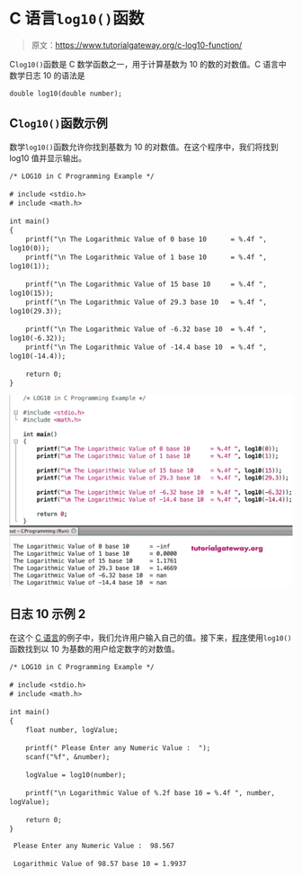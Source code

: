 # C 语言`log10()`函数

> 原文：<https://www.tutorialgateway.org/c-log10-function/>

C`log10()`函数是 C 数学函数之一，用于计算基数为 10 的数的对数值。C 语言中数学日志 10 的语法是

```
double log10(double number);
```

## C`log10()`函数示例

数学`log10()`函数允许你找到基数为 10 的对数值。在这个程序中，我们将找到 log10 值并显示输出。

```
/* LOG10 in C Programming Example */

# include <stdio.h>
# include <math.h> 

int main()
{
    printf("\n The Logarithmic Value of 0 base 10      = %.4f ", log10(0));
    printf("\n The Logarithmic Value of 1 base 10      = %.4f ", log10(1));

    printf("\n The Logarithmic Value of 15 base 10     = %.4f ", log10(15));
    printf("\n The Logarithmic Value of 29.3 base 10   = %.4f ", log10(29.3));

    printf("\n The Logarithmic Value of -6.32 base 10  = %.4f ", log10(-6.32));  
    printf("\n The Logarithmic Value of -14.4 base 10  = %.4f ", log10(-14.4));

    return 0;
}
```

![C log10 Function 1](img/768824a189c93cc45b0223ca6d3b6e95.png)

## 日志 10 示例 2

在这个 [C 语言](https://www.tutorialgateway.org/c-programming/)的例子中，我们允许用户输入自己的值。接下来，[程序](https://www.tutorialgateway.org/c-programming-examples/)使用`log10()`函数找到以 10 为基数的用户给定数字的对数值。

```
/* LOG10 in C Programming Example */

# include <stdio.h>
# include <math.h>

int main()
{
    float number, logValue;

    printf(" Please Enter any Numeric Value :  ");
    scanf("%f", &number);

    logValue = log10(number);

    printf("\n Logarithmic Value of %.2f base 10 = %.4f ", number, logValue);

    return 0;
}
```

```
 Please Enter any Numeric Value :  98.567

 Logarithmic Value of 98.57 base 10 = 1.9937
```